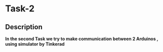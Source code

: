 # Task-2
## Description
**In the second Task we try to make communication between 2 Arduinos , using simulator by Tinkerad**
